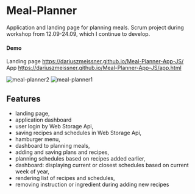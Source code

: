 # Meal-Planner
Application and landing page for planning meals.
Scrum project during workshop from 12.09-24.09, which I continue to develop.

#### Demo 
Landing page https://dariuszmeissner.github.io/Meal-Planner-App-JS/ </br>
App https://dariuszmeissner.github.io/Meal-Planner-App-JS/app.html


![meal-planner2](https://user-images.githubusercontent.com/59477908/212501692-41fe00c4-2aeb-43f1-a47e-f28240ddff7c.png)
![meal-planner1](https://user-images.githubusercontent.com/59477908/212501689-aa5b2656-a34d-4e6f-827d-510d23c31b39.png)

## Features
- landing page,
- application dashboard
- user login by Web Storage Api,
- saving recipes and schedules in Web Storage Api,
- hamburger menu,
- dashboard to planning meals,
- adding and saving plans and recipes,
- planning schedules based on recipes added earlier,
- dashboard: displaying current or closest schedules based on current week of year,
- rendering list of recipes and schedules,
- removing instruction or ingredient during adding new recipes





